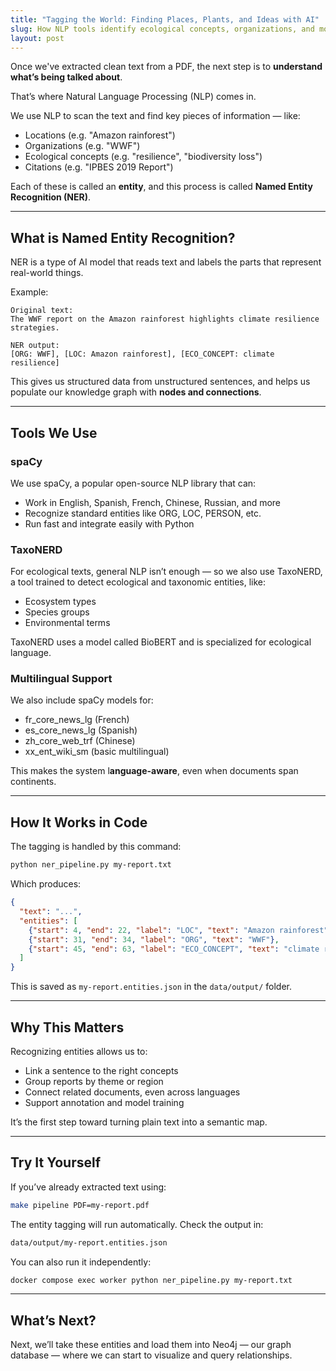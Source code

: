 ```yaml
---
title: "Tagging the World: Finding Places, Plants, and Ideas with AI"
slug: How NLP tools identify ecological concepts, organizations, and more.
layout: post
---
```


Once we've extracted clean text from a PDF, the next step is to **understand what’s being talked about**.

That’s where Natural Language Processing (NLP) comes in.

We use NLP to scan the text and find key pieces of information — like:

- Locations (e.g. "Amazon rainforest")
- Organizations (e.g. "WWF")
- Ecological concepts (e.g. "resilience", "biodiversity loss")
- Citations (e.g. "IPBES 2019 Report")

Each of these is called an **entity**, and this process is called **Named Entity Recognition (NER)**.

---

## What is Named Entity Recognition?

NER is a type of AI model that reads text and labels the parts that represent real-world things.

Example:

```plaintext
Original text:
The WWF report on the Amazon rainforest highlights climate resilience strategies.

NER output:
[ORG: WWF], [LOC: Amazon rainforest], [ECO_CONCEPT: climate resilience]
```

This gives us structured data from unstructured sentences, and helps us populate our knowledge graph with **nodes and connections**.

---

## Tools We Use

### spaCy

We use spaCy, a popular open-source NLP library that can:

* Work in English, Spanish, French, Chinese, Russian, and more
* Recognize standard entities like ORG, LOC, PERSON, etc.
* Run fast and integrate easily with Python

### TaxoNERD

For ecological texts, general NLP isn’t enough — so we also use TaxoNERD, a tool trained to detect ecological and taxonomic entities, like:

* Ecosystem types
* Species groups
* Environmental terms

TaxoNERD uses a model called BioBERT and is specialized for ecological language.

### Multilingual Support

We also include spaCy models for:

* fr_core_news_lg (French)
* es_core_news_lg (Spanish)
* zh_core_web_trf (Chinese)
* xx_ent_wiki_sm (basic multilingual)

This makes the system l**anguage-aware**, even when documents span continents.

--- 

## How It Works in Code

The tagging is handled by this command:

```bash
python ner_pipeline.py my-report.txt
```

Which produces:

```json
{
  "text": "...",
  "entities": [
    {"start": 4, "end": 22, "label": "LOC", "text": "Amazon rainforest"},
    {"start": 31, "end": 34, "label": "ORG", "text": "WWF"},
    {"start": 45, "end": 63, "label": "ECO_CONCEPT", "text": "climate resilience"}
  ]
}
```

This is saved as `my-report.entities.json` in the `data/output/` folder.

---

## Why This Matters

Recognizing entities allows us to:
* Link a sentence to the right concepts
* Group reports by theme or region
* Connect related documents, even across languages
* Support annotation and model training

It’s the first step toward turning plain text into a semantic map.

---

## Try It Yourself

If you’ve already extracted text using:

```bash
make pipeline PDF=my-report.pdf
```

The entity tagging will run automatically. Check the output in:

```bash
data/output/my-report.entities.json
```

You can also run it independently:

```bash
docker compose exec worker python ner_pipeline.py my-report.txt
```

---

## What’s Next?

Next, we’ll take these entities and load them into Neo4j — our graph database — where we can start to visualize and query relationships.

